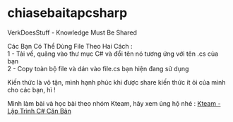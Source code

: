 # chiasebaitapcsharp <BR>
VerkDoesStuff -  Knowledge Must Be Shared <BR>

Các Bạn Có Thể Dùng File Theo Hai Cách : <BR>
1 - Tải về, quăng vào thư mục C# và đổi tên nó tương ứng với tên <file>.cs của bạn <BR>
2 - Copy toàn bộ file và dán vào file.cs bạn hiện đang sử dụng <BR>

Kiến thức là vô tận, mình hạnh phúc khi được share kiến thức ít ỏi của mình cho các bạn, hì ! <BR>

Mình làm bài và học bài theo nhóm Kteam, hãy xem ủng hộ nhé : <a href="https://www.howkteam.vn/course/khoa-hoc-lap-trinh-c-can-ban-1" target="_blank">Kteam - Lập Trình C# Căn Bản</a>
